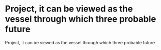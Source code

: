 # Project, it can be viewed as the vessel through which three probable future

Project, it can be viewed as the vessel through which three probable future